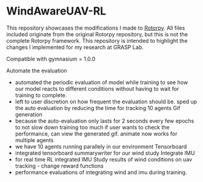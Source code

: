 # WindAwareUAV-RL
This repository showcases the modifications I made to [Rotorpy](https://github.com/spencerfolk/rotorpy). All files included originate from the original Rotorpy repository, but this is not the complete Rotorpy framework. This repository is intended to highlight the changes I implemented for my research at GRASP Lab.


Compatible with gymnasium = 1.0.0 <br> 

Automate the evaluation <br>
- automated the periodic evaluation of model while training to see how our model reacts to different conditions without having to wait for training to complete.
- left to user discretion on how frequent the evaluation should be. sped up the auto evaluation by reducing the time for tracking 10 agents
Gif generation <br>
- because the auto-evaluation only lasts for 2 seconds every few epochs to not slow down training too much if user wants to check the performance, can view the generated gif. 
animate now works for multiple agents <br>
- we have 10 agents running parallely in our environment
Tensorboard <br>
- integrated tensorboard summarywriter for our wind study
Integrate IMU <br>
- for real time RL integrated IMU
Study results of wind conditions on uav tracking - change reward functions <br>
- performance evaluations of integrating wind and imu during training.

